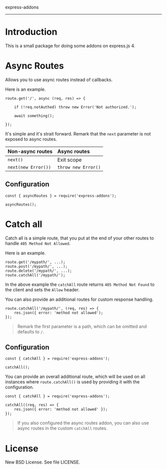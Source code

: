 express-addons

----

# Introduction

This is a small package for doing some addons on express.js 4.

# Async Routes

Allows you to use async routes instead of callbacks.

Here is an example.

    route.get('/', async (req, res) => {
        
        if (!req.notAuthed) throw new Error('Not authorized.');
        
        await something();
        
    });

It's simple and it's strait forward. Remark that the `next` parameter is not exposed to async routes.

| Non-async routes | Async routes |
|:-----------|:-----|
| `next()` | Exit scope |
| `next(new Error())` | `throw new Error()` |

## Configuration

    const { asyncRoutes } = require('express-addons');
    
    asyncRoutes();

# Catch all

Catch all is a simple route, that you put at the end of your other routes to handle `405 Method Not Allowed`.

Here is an example.

    route.get('/mypath/', ...);
    route.post('/mypath/', ...);
    route.delete('/mypath/', ...);
    route.catchAll('/mypath/');

In the above example the `catchAll` route returns `405 Method Not Found` to the client and sets the `Allow` header.

You can also provide an additional routes for custom response handling.

    route.catchAll('/mypath/', (req, res) => {
        res.json({ error: 'method not allowed');
    });

> Remark the first parameter is a path, which can be omitted and defaults to `/`.

## Configuration

    const { catchAll } = require('express-addons');
    
    catchAll();

You can provide an overall additional route, which will be used on all instances where `route.catchAll()` is used by providing it with the configuration.

    const { catchAll } = require('express-addons');
    
    catchAll((req, res) => {
        res.json({ error: 'method not allowed' });
    });

> If you also configured the async routes addon, you can also use async routes in the custom `catchAll` routes.

# License

New BSD License. See file LICENSE.
